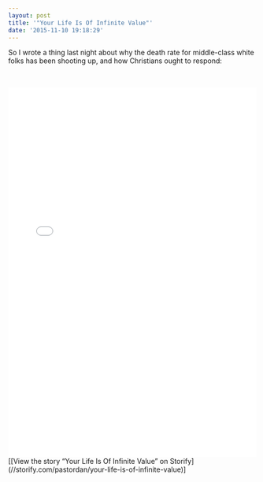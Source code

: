 ```yaml
---
layout: post
title: '"Your Life Is Of Infinite Value"'
date: '2015-11-10 19:18:29'
---
```



So I wrote a thing last night about why the death rate for middle-class white folks has been shooting up, and how Christians ought to respond:

 

<div class="storify"><iframe allowtransparency="true" frameborder="no" height="750" src="//storify.com/pastordan/your-life-is-of-infinite-value/embed?template=slideshow" width="100%"></iframe><script src="//storify.com/pastordan/your-life-is-of-infinite-value.js?template=slideshow"></script><noscript>[[View the story “Your Life Is Of Infinite Value” on Storify](//storify.com/pastordan/your-life-is-of-infinite-value)]</noscript></div>

